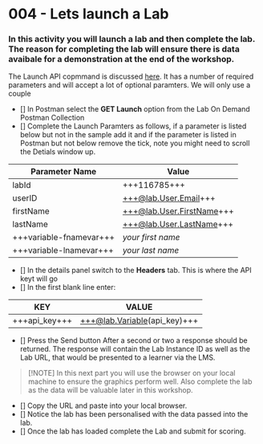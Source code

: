 # 004 - Lets launch a Lab

### In this activity you will launch a lab and then complete the lab.  The reason for completing the lab will ensure there is data avaibale for a demonstration at the end of the workshop.

The Launch API copmmand is discussed [here](https://docs.skillable.com/lod/lod-api/lod-api-launch.md).  It has a number of required parameters and will accept a lot of optional paramters.  We will only use a couple

- [] In Postman select the **GET Launch** option from the Lab On Demand Postman Collection
- [] Complete the Launch Paramters as follows, if a parameter is listed below but not in the sample add it and if the parameter is listed in Postman but not below remove the tick, note you might need to scroll the Detials window up.

| Parameter Name | Value |
| ------ | ------|
| labId | +++116785+++ |
| userID | +++@lab.User.Email+++ |
| firstName | +++@lab.User.FirstName+++ |
| lastName | +++@lab.User.LastName+++ |
| +++variable-fnamevar+++ | *your first name* |
| +++variable-lnamevar+++ | *your last name* |

- [] In the details panel switch to the **Headers** tab.  This is where the API keyt will go
- [] In the first blank line enter:

| KEY | VALUE |
|-----|-------|
|+++api_key+++|+++@lab.Variable(api_key)+++|

- [] Press the Send button After a second or two a response should be returned.  The response will contain the Lab Instance ID as well as the Lab URL, that would be presented to a learner via the LMS.
  
>[!NOTE] In this next part you will use the browser on your local machine to ensure the graphics perform well.  Also complete the lab as the data will be valuable later in this workshop.  
  
  - [] Copy the URL and paste into your local browser.
  - [] Notice the lab has been personalised with the data passed into the lab.
  - [] Once the lab has loaded complete the Lab and submit for scoring.

